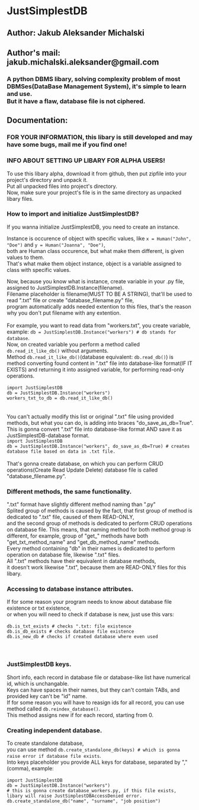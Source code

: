 <h1>JustSimplestDB</h1>
<h2>Author: Jakub Aleksander Michalski</h2>
<h2>Author's mail: jakub.michalski.aleksander@gmail.com</h2>
<h3>A python DBMS libary, solving complexity problem of most DBMSes(DataBase Management System), it's simple to learn and use.<br>
But it have a flaw, database file is not ciphered.</h3>
<h2>Documentation:</h2>
<h3><b>FOR YOUR INFORMATION, this libary is still developed and may have some bugs, mail me if you find one!</b></h3>
<h3>INFO ABOUT SETTING UP LIBARY FOR ALPHA USERS!</h3>
<p>To use this libary alpha, download it from github, then put zipfile into your project's directory and unpack it.<br>
Put all unpacked files into project's directory.<br>
Now, make sure your project's file is in the same directory as unpacked libary files.<br>
</p>
<h3>How to import and initialize JustSimplestDB?</h3>
<p>If you wanna initialize JustSimplestDB, you need to create an instance.</p>
<p>Instance is occurence of object with specific values, like <code>x = Human("John", "Doe")</code> and <code>y = Human("Joanna", "Doe")</code>, <br>
  both are Human class occurence, but what make them different, is given values to them.<br>
  That's what make them object instance, object is a variable assigned to class with specific values.</p>
<p>Now, because you know what is instance, create variable in your .py file, assigned to JustSimplestDB.Instance(filename).<br>
Filename placeholder is filename(MUST TO BE A STRING), that'll be used to read ".txt" file or create "database_filename.py" file,<br>
program automatically adds needed extention to this files, that's the reason why you don't put filename with any extention.<br>
<br>
For example, you want to read data from "workers.txt", you create variable,<br>
example: <code>db = JustSimplestDB.Instance("workers") # db stands for database</code>.<br>
Now, on created variable you perform a method called <code>db.read_it_like_db()</code> without arguments.<br>
Method <code>db.read_it_like_db()</code>(database equivalent: <code>db.read_db()</code>) is method converting found content in ".txt" file into database-like format(IF IT EXISTS) and returning it into assigned variable, for performing read-only operations.<br>
<br>
<code>import JustSimplestDB
db = JustSimplestDB.Instance("workers")
workers_txt_to_db = db.read_it_like_db()
</code>
<br>
<br>
You can't actually modify this list or original ".txt" file using provided methods, but what you can do, is adding into braces "do_save_as_db=True".<br>
This is gonna convert ".txt" file into database-like format AND save it as JustSimplestDB-database format.<br>
<code>import JustSimplestDB
db = JustSimplestDB.Instance("workers", do_save_as_db=True) # creates database file based on data in .txt file.
</code>
<br>
That's gonna create database, on which you can perform CRUD operations(Create Read Update Delete) database file is called "database_filename.py".<br>
</p>

<h3>Different methods, the same functionality.</h3>
<p>".txt" format have slightly different method naming than ".py"<br>
Splited group of methods is caused by the fact, that first group of method is dedicated to ".txt" file, caused of them READ-ONLY,<br>
and the second group of methods is dedicated to perform CRUD operations on database file.
This means, that naming method for both method group is different, for example, group of "get_" methods have both "get_txt_method_name" and "get_db_method_name" methods.<br>
Every method containing "db" in their names is dedicated to perform operation on database file, likewise ".txt" files.<br>
All ".txt" methods have their equivalent in database methods,<br>
it doesn't work likewise ".txt", because them are READ-ONLY files for this libary.
</p>

<h3>Accessing to database instance attributes.</h3>
<p>If for some reason your program needs to know about database file existence or txt existence,<br>
or when you will need to check if database is new, just use this vars:
<br>
<br>
<code>db.is_txt_exists # checks ".txt: file existence
db.is_db_exists # checks database file existence
db.is_new_db # checks if created database where even used
</code>
<br>
<br>
</p>

<h3>JustSimplestDB keys.</h3>
<p>Short info, each record in database file or database-like list have numerical id, which is unchangable.<br>
Keys can have spaces in their names, but they can't contain TABs, and provided key can't be "id" name.<br>
If for some reason you will have to reasign ids for all record, you can use method called <code>db.reindex_database()</code>.<br>
This method assigns new if for each record, starting from 0.
</p>

<h3>Creating independent database.</h3>
<p>To create standalone database,<br>
you can use method <code>db.create_standalone_db(keys) # which is gonna raise error if database file exists</code>.<br>
Into keys placeholder you provide ALL keys for database, separated by ","(comma), example:
<br>
<br>
<code>import JustSimplestDB
db = JustSimplestDB.Instance("workers")
# this is gonna create database_workers.py, if this file exists, libary will raise JustSimplestDBAccessDenied error.
db.create_standalone_db("name", "surname", "job position")
</code>
<br>
<br>
</p>
